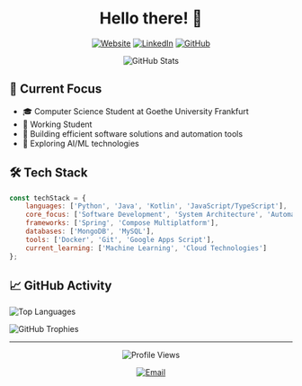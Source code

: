 <div align="center">
  
  # Hello there! 👋

  [![Website](https://img.shields.io/badge/Website-vsdev.top-blue?style=flat-square&logo=google-chrome)](https://vsdev.top)
  [![LinkedIn](https://img.shields.io/badge/LinkedIn-Connect-blue?style=flat-square&logo=linkedin)](https://linkedin.com/in/vladislav-slugin)
  [![GitHub](https://img.shields.io/badge/GitHub-Follow-black?style=flat-square&logo=github)](https://github.com/vladslugin987)

  <img src="https://github-readme-stats.vercel.app/api?username=vladslugin987&show_icons=true&theme=tokyonight" alt="GitHub Stats" />
  
</div>

## 🚀 Current Focus

- 🎓 Computer Science Student at Goethe University Frankfurt
- 💼 Working Student
- 🔧 Building efficient software solutions and automation tools
- 🤖 Exploring AI/ML technologies

## 🛠️ Tech Stack

```javascript
const techStack = {
    languages: ['Python', 'Java', 'Kotlin', 'JavaScript/TypeScript'],
    core_focus: ['Software Development', 'System Architecture', 'Automation'],
    frameworks: ['Spring', 'Compose Multiplatform'],
    databases: ['MongoDB', 'MySQL'],
    tools: ['Docker', 'Git', 'Google Apps Script'],
    current_learning: ['Machine Learning', 'Cloud Technologies']
};
```

## 📈 GitHub Activity

![Top Languages](https://github-readme-stats.vercel.app/api/top-langs/?username=vladslugin987&layout=compact&theme=tokyonight)

<img src="https://github-profile-trophy.vercel.app/?username=vladslugin987&theme=tokyonight&column=7" alt="GitHub Trophies" />

---

<div align="center">
  
  ![Profile Views](https://komarev.com/ghpvc/?username=vladslugin987&color=blue)
  
  <a href="mailto:vslugin@vsdev.top">
    <img src="https://img.shields.io/badge/Email-Contact_Me-red?style=for-the-badge&logo=gmail" alt="Email" />
  </a>
  
</div>
